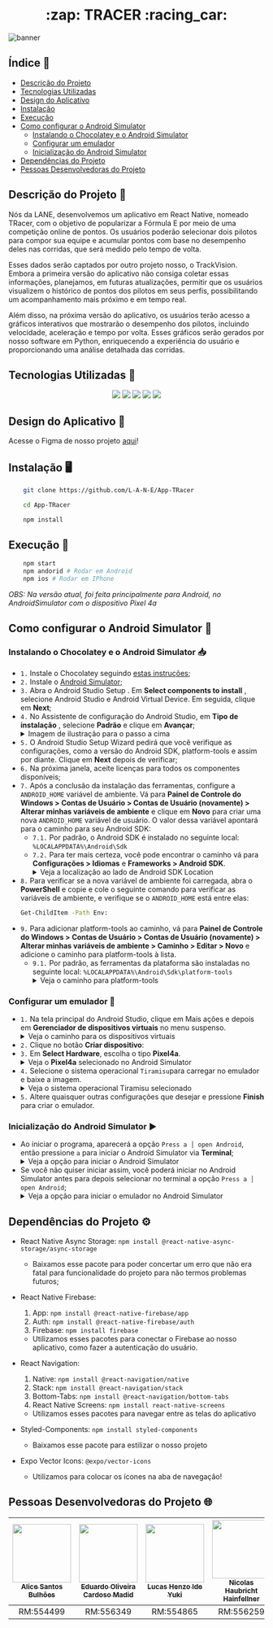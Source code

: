 <h1 align="center"> :zap: TRACER :racing_car:</h1> 

![banner](https://github.com/L-A-N-E/CP2_Edge_1SEM/assets/153787379/132308ff-27a0-45e7-8323-80d9103f2390)

## Índice :page_with_curl:

* [Descrição do Projeto](#descrição-do-projeto-bookmark_tabs)
* [Tecnologias Utilizadas](#tecnologias-utilizadas-calling)
* [Design do Aplicativo](#design-do-aplicativo-file_folder)
* [Instalação](#instalação-desktop_computer)
* [Execução](#execução-floppy_disk)
* [Como configurar o Android Simulator](#como-configurar-o-android-simulator-iphone)
  * [Instalando o Chocolatey e o Android Simulator](#instalando-o-chocolatey-e-o-android-simulator-inbox_tray)
  * [Configurar um emulador](#configurar-um-emulador-mobile_phone_off)
  * [Inicialização do Android Simulator](#inicialização-do-android-simulator-arrow_forward)
* [Dependências do Projeto](#dependências-do-projeto-gear)
* [Pessoas Desenvolvedoras do Projeto](#pessoas-desenvolvedoras-do-projeto-globe_with_meridians)
  
## Descrição do Projeto :bookmark_tabs:

<p>Nós da LANE, desenvolvemos um aplicativo em React Native, nomeado TRacer, com o objetivo de popularizar a Fórmula E por meio de uma competição online de pontos. Os usuários poderão selecionar dois pilotos para compor sua equipe e acumular pontos com base no desempenho deles nas corridas, que será medido pelo tempo de volta.</p>

<p>Esses dados serão captados por outro projeto nosso, o TrackVision. Embora a primeira versão do aplicativo não consiga coletar essas informações, planejamos, em futuras atualizações, permitir que os usuários visualizem o histórico de pontos dos pilotos em seus perfis, possibilitando um acompanhamento mais próximo e em tempo real.</p>

<p>Além disso, na próxima versão do aplicativo, os usuários terão acesso a gráficos interativos que mostrarão o desempenho dos pilotos, incluindo velocidade, aceleração e tempo por volta. Esses gráficos serão gerados por nosso software em Python, enriquecendo a experiência do usuário e proporcionando uma análise detalhada das corridas.</p>

## Tecnologias Utilizadas :calling:

<p align="center">
    <img src="https://img.shields.io/badge/React_Native-20232A?style=for-the-badge&logo=react&logoColor=61DAFB" />
    <img src="https://img.shields.io/badge/styled--components-DB7093?style=for-the-badge&logo=styled-components&logoColor=white" />
    <img src="https://img.shields.io/badge/Expo-1B1F23?style=for-the-badge&logo=expo&logoColor=white" />
    <img src="https://img.shields.io/badge/firebase-ffca28?style=for-the-badge&logo=firebase&logoColor=white" />
    <img src="https://img.shields.io/badge/JavaScript-323330?style=for-the-badge&logo=javascript&logoColor=F7DF1E" />
</p>

## Design do Aplicativo :file_folder:

Acesse o Figma de nosso projeto [aqui](https://www.figma.com/design/0ndghp1jZFHKjSobTvncFy/App-TRacer?node-id=0-1&t=hvMpMv9YVwOJKlKI-1)!

## Instalação :desktop_computer:

```bash
    git clone https://github.com/L-A-N-E/App-TRacer

    cd App-TRacer

    npm install
```

## Execução :floppy_disk:

```bash
    npm start
    npm andorid # Rodar em Android
    npm ios # Rodar em IPhone
```
*OBS: Na versão atual, foi feita principalmente para Android, no AndroidSimulator com o dispositivo Pixel 4a*

## Como configurar o Android Simulator :iphone:

### Instalando o Chocolatey e o Android Simulator :inbox_tray:

- ``1.`` Instale o Chocolatey seguindo [estas instruções](https://chocolatey.org/install);
- ``2.`` Instale o [Android Simulator](https://developer.android.com/studio?hl=pt-br);
- ``3.`` Abra o Android Studio Setup . Em **Select components to install** , selecione Android Studio e Android Virtual Device. Em seguida, clique em **Next**;
- ``4.`` No Assistente de configuração do Android Studio, em **Tipo de instalação** , selecione **Padrão** e clique em **Avançar**;
      <details>
        <summary>Imagem de ilustração para o passo a cima</summary>
        <img src="https://github.com/user-attachments/assets/69aab1ca-87ab-4a00-aad7-f6c3b4550d5b" alt="Install Android Studio">
      </details>
- ``5.`` O Android Studio Setup Wizard pedirá que você verifique as configurações, como a versão do Android SDK, platform-tools e assim por diante. Clique em **Next** depois de verificar;
- ``6.`` Na próxima janela, aceite licenças para todos os componentes disponíveis;
- ``7.`` Após a conclusão da instalação das ferramentas, configure a ``ANDROID_HOME`` variável de ambiente. Vá para **Painel de Controle do Windows > Contas de Usuário > Contas de Usuário (novamente) > Alterar minhas variáveis ​​de ambiente** e clique em **Novo** para criar uma nova ``ANDROID_HOME`` variável de usuário. O valor dessa variável apontará para o caminho para seu Android SDK:
  - ``7.1.`` Por padrão, o Android SDK é instalado no seguinte local: ``%LOCALAPPDATA%\Android\Sdk``
  - ``7.2.`` Para ter mais certeza, você pode encontrar o caminho vá para **Configurações > Idiomas** e **Frameworks > Android SDK**.
      <details>
        <summary>Veja a localização ao lado de Android SDK Location</summary>
        <img src="https://github.com/user-attachments/assets/9da22ce4-9bee-42b0-9ae6-7f9c8a3c2f09" alt="Localização Andoird SDK">
      </details>
- ``8.`` Para verificar se a nova variável de ambiente foi carregada, abra o **PowerShell** e copie e cole o seguinte comando para verificar as variáveis de ambiente, e verifique se o ``ANDROID_HOME`` está entre elas:
  ```bash
  Get-ChildItem -Path Env: 
  ```
- ``9.`` Para adicionar platform-tools ao caminho, vá para **Painel de Controle do Windows > Contas de Usuário > Contas de Usuário (novamente) > Alterar minhas variáveis ​​de ambiente > Caminho > Editar > Novo** e adicione o caminho para platform-tools à lista.
  - ``9.1.`` Por padrão, as ferramentas da plataforma são instaladas no seguinte local: ``%LOCALAPPDATA%\Android\Sdk\platform-tools`` 
      <details>
        <summary>Veja o caminho para platform-tools</summary>
        <img src="https://github.com/user-attachments/assets/6baa2326-6554-4721-947e-3a49a396ee0a" alt="Caminho Platform-Tools">
      </details>

### Configurar um emulador :mobile_phone_off:

- ``1.`` Na tela principal do Android Studio, clique em Mais ações e depois em **Gerenciador de dispositivos virtuais** no menu suspenso.
      <details>
        <summary>Veja o caminho para os dispositivos virtuais</summary>
        <img src="https://github.com/user-attachments/assets/bf932687-ac99-4c72-b482-9d24ecd3a728" alt="Localização Dispositivos Virtuais">
      </details>
- ``2.`` Clique no botão **Criar dispositivo**:
- ``3.`` Em **Select Hardware**, escolha o tipo **Pixel4a**.
      <details>
        <summary>Veja o <strong>Pixel4a</strong> selecionado no Android Simulator</summary>
        <img src="https://github.com/user-attachments/assets/3843b081-972f-4847-80ab-2341bb7180a6" alt="Pixel 4a Selecionado">
      </details>
- ``4.`` Selecione o sistema operacional ``Tiramisu``para carregar no emulador e baixe a imagem.
      <details>
        <summary>Veja o sistema operacional Tiramisu selecionado</summary>
        <img src="https://github.com/user-attachments/assets/20b5bf9a-0b8a-4821-86c5-ba7300f41ccb" alt="Tiramisu Selecionado">
      </details>
- ``5.`` Altere quaisquer outras configurações que desejar e pressione **Finish** para criar o emulador. 

### Inicialização do Android Simulator :arrow_forward:

- Ao iniciar o programa, aparecerá a opção ``Press a │ open Android``, então pressione ``a`` para iniciar o Android Simulator via **Terminal**;
  <details>
    <summary>Veja a opção para iniciar o Android Simulator</summary>
    <img src="https://github.com/user-attachments/assets/c866552f-cb96-4e1e-a91f-6045e6dcc609" alt="Opção Android">
  </details>
- Se você não quiser iniciar assim, você poderá iniciar no Android Simulator antes para depois selecionar no terminal a opção ``Press a │ open Android``;
  <details>
    <summary>Veja a opção para iniciar o emulador no Android Simulator</summary>
    <img src="https://github.com/user-attachments/assets/302fa42d-f65f-4adb-9685-d01f6b5cffb0" alt="Iniciar Emulador">
  </details>

## Dependências do Projeto :gear:

- React Native Async Storage: ```npm install @react-native-async-storage/async-storage```
    - Baixamos esse pacote para poder concertar um erro que não era fatal para funcionalidade do projeto para não termos problemas futuros;

- React Native Firebase:
    1. App: ```npm install @react-native-firebase/app```
    2. Auth: ```npm install @react-native-firebase/auth```
    3. Firebase:  ```npm install firebase```
    - Utilizamos esses pacotes para conectar o Firebase ao nosso aplicativo, como fazer a autenticação do usuário.

- React Navigation:
    1. Native: ```npm install @react-navigation/native```
    2. Stack: ```npm install @react-navigation/stack```
    3. Bottom-Tabs: ``npm install @react-navigation/bottom-tabs``
    3. React Native Screens: ```npm install react-native-screens```
    - Utilizamos esses pacotes para navegar entre as telas do aplicativo

-  Styled-Components: ```npm install styled-components```
    - Baixamos esse pacote para estilizar o nosso projeto
- Expo Vector Icons: ``@expo/vector-icons``
    - Utilizamos para colocar os ícones na aba de navegação!

## Pessoas Desenvolvedoras do Projeto :globe_with_meridians:

| [<img src="https://avatars.githubusercontent.com/u/101829188?v=4" width=115><br><sub>Alice Santos Bulhões</sub>](https://github.com/AliceSBulhoes) |  [<img src="https://avatars.githubusercontent.com/u/163866552?v=4" width=115><br><sub>Eduardo Oliveira Cardoso Madid</sub>](https://github.com/EduardoMadid) |  [<img src="https://avatars.githubusercontent.com/u/148162404?v=4" width=115><br><sub>Lucas Henzo Ide Yuki</sub>](https://github.com/LucasYuki1) | [<img src="https://avatars.githubusercontent.com/u/153787379?v=4" width=115><br><sub>Nicolas Haubricht Hainfellner</sub>](https://github.com/NicolasHaubricht) |
| :---: | :---: | :---: | :---: |
| RM:554499 | RM:556349 | RM:554865 | RM:556259 |
